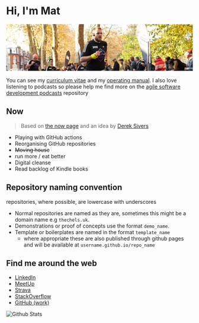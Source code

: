 # Hi, I'm Mat

![banner photo of Mat running in London](https://raw.githubusercontent.com/MatBenfield/MatBenfield/master/gh-header-image-cropped.jpg)

You can see my [curriculum vitae](/MatBenfield/curriculum-vitae.md) and my [operating manual](/MatBenfield/operating-manual.md). I also love listening to podcasts so please help me find more on the [agile software development podcasts](https://github.com/MatBenfield/agile_software_development_podcasts) repository

## Now

> Based on [the now page](https://thenow.page) and an idea by [Derek Sivers](https://sive.rs/nowff)

- Playing with GitHub actions
- Reorganising GitHub repositories
- ~~Moving house~~
- run more / eat better
- Digital cleanse
- Read backlog of Kindle books

## Repository naming convention

repositories, where possible, are lowercase with underscores

- Normal repositories are named as they are, sometimes this might be a domain name e.g `thechels.uk`.
- Demonstrations or proof of concepts use the format `demo_name`.
- Template or boilerplates are named in the format `template_name`
  - where appropriate these are also published through github pages and will be available at `username.github.io/repo_name` 

## Find me around the web

- [LinkedIn](https://www.linkedin.com/in/mat-benfield/)
- [MeetUp](https://www.meetup.com/members/197754442/)
- [Strava](https://www.strava.com/athletes/24249743)
- [StackOverflow](https://stackoverflow.com/users/894932/mat-benfield?tab=topactivity)
- [GitHub (work)](https://github.com/MatBenfieldHESA)

![Github Stats](https://github-readme-stats.vercel.app/api?username=MatBenfield&show_icons=true)
